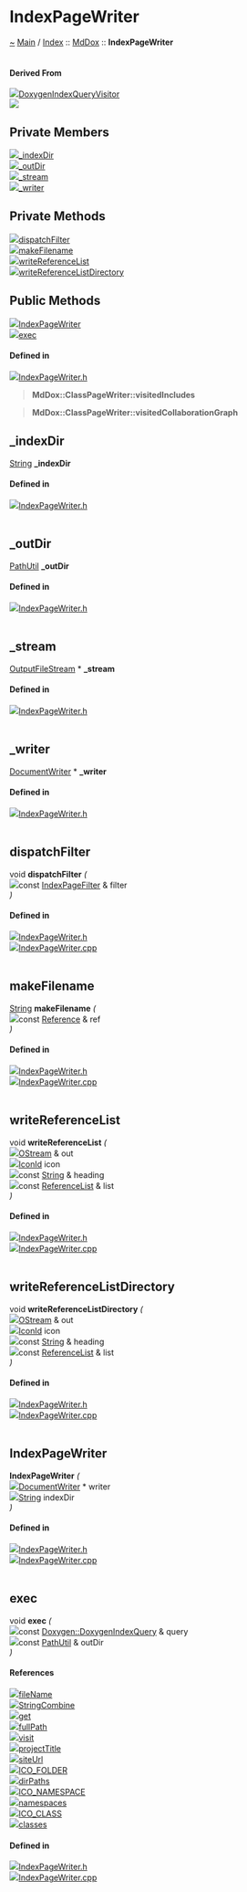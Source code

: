 <a id="indexpagewriter"></a>
<h1>IndexPageWriter</h1>
<a id="classMdDox_1_1IndexPageWriter"></a>
<a href="https://github.com/CharlesCarley/MdDox">~</a>
<a href="indexpage.md#main">Main</a>
<span class="inline-text">/</span>
<a href="index.md#index">Index</a>
<span class="inline-text">::</span>
<a href="namespaceMdDox.md#mddox">MdDox</a>
<span class="inline-text">::</span>
<span class="bold-text"><b>IndexPageWriter</b></span>
<br/>
<br/>
<a id="derived-from"></a>
<h4>Derived From</h4>
<span class="icon-list-item"><a href="classMdDox_1_1Doxygen_1_1Visitors_1_1DoxygenIndexQueryVisitor.md#doxygenindexqueryvisitor" class="icon-list-item"><img src="../images/class.svg" class="icon-list-item"/><span class="icon-list-item">DoxygenIndexQueryVisitor</span>
</a>
</span>
<br/>
<img src="../images/dot/internal-diagram-106.dot.svg"/><br/>
<a id="private-members"></a>
<h2>Private Members</h2>
<span class="icon-list-item"><a href="#_indexdir" class="icon-list-item"><img src="../images/class.svg" class="icon-list-item"/><span class="icon-list-item">_indexDir</span>
</a>
</span>
<br/>
<span class="icon-list-item"><a href="#_outdir" class="icon-list-item"><img src="../images/class.svg" class="icon-list-item"/><span class="icon-list-item">_outDir</span>
</a>
</span>
<br/>
<span class="icon-list-item"><a href="#_stream" class="icon-list-item"><img src="../images/class.svg" class="icon-list-item"/><span class="icon-list-item">_stream</span>
</a>
</span>
<br/>
<span class="icon-list-item"><a href="#_writer" class="icon-list-item"><img src="../images/class.svg" class="icon-list-item"/><span class="icon-list-item">_writer</span>
</a>
</span>
<br/>
<a id="private-methods"></a>
<h2>Private Methods</h2>
<span class="icon-list-item"><a href="#dispatchfilter" class="icon-list-item"><img src="../images/class.svg" class="icon-list-item"/><span class="icon-list-item">dispatchFilter</span>
</a>
</span>
<br/>
<span class="icon-list-item"><a href="#makefilename" class="icon-list-item"><img src="../images/class.svg" class="icon-list-item"/><span class="icon-list-item">makeFilename</span>
</a>
</span>
<br/>
<span class="icon-list-item"><a href="#writereferencelist" class="icon-list-item"><img src="../images/class.svg" class="icon-list-item"/><span class="icon-list-item">writeReferenceList</span>
</a>
</span>
<br/>
<span class="icon-list-item"><a href="#writereferencelistdirectory" class="icon-list-item"><img src="../images/class.svg" class="icon-list-item"/><span class="icon-list-item">writeReferenceListDirectory</span>
</a>
</span>
<br/>
<a id="public-methods"></a>
<h2>Public Methods</h2>
<span class="icon-list-item"><a href="#indexpagewriter" class="icon-list-item"><img src="../images/class.svg" class="icon-list-item"/><span class="icon-list-item">IndexPageWriter</span>
</a>
</span>
<br/>
<span class="icon-list-item"><a href="#exec" class="icon-list-item"><img src="../images/class.svg" class="icon-list-item"/><span class="icon-list-item">exec</span>
</a>
</span>
<br/>
<a id="defined-in"></a>
<h4>Defined in</h4>
<span class="icon-list-item"><a href="https://github.com/CharlesCarley/MdDox/blob/master//Source/MdDoxTree/IndexPageWriter.h#L35" class="icon-list-item"><img src="../images/file.svg" class="icon-list-item"/><span class="icon-list-item">IndexPageWriter.h</span>
</a>
</span>
<br/>
<blockquote>
<span class="bold-text"><b>MdDox::ClassPageWriter::visitedIncludes</b></span>
</blockquote>
<blockquote>
<span class="bold-text"><b>MdDox::ClassPageWriter::visitedCollaborationGraph</b></span>
</blockquote>
<a id="_indexdir"></a>
<h2>_indexDir</h2>
<a href="namespaceMdDox.md#string">String</a>
<span class="bold-text"><b>_indexDir</b></span>
<br/>
<a id="defined-in"></a>
<h4>Defined in</h4>
<span class="icon-list-item"><a href="https://github.com/CharlesCarley/MdDox/blob/master//Source/MdDoxTree/IndexPageWriter.h#L39" class="icon-list-item"><img src="../images/file.svg" class="icon-list-item"/><span class="icon-list-item">IndexPageWriter.h</span>
</a>
</span>
<br/>
<br/>
<a id="_outdir"></a>
<h2>_outDir</h2>
<a href="classMdDox_1_1PathUtil.md#pathutil">PathUtil</a>
<span class="bold-text"><b>_outDir</b></span>
<br/>
<a id="defined-in"></a>
<h4>Defined in</h4>
<span class="icon-list-item"><a href="https://github.com/CharlesCarley/MdDox/blob/master//Source/MdDoxTree/IndexPageWriter.h#L40" class="icon-list-item"><img src="../images/file.svg" class="icon-list-item"/><span class="icon-list-item">IndexPageWriter.h</span>
</a>
</span>
<br/>
<br/>
<a id="_stream"></a>
<h2>_stream</h2>
<a href="namespaceMdDox.md#outputfilestream">OutputFileStream</a>
<span class="inline-text"> *</span>
<span class="bold-text"><b>_stream</b></span>
<br/>
<a id="defined-in"></a>
<h4>Defined in</h4>
<span class="icon-list-item"><a href="https://github.com/CharlesCarley/MdDox/blob/master//Source/MdDoxTree/IndexPageWriter.h#L37" class="icon-list-item"><img src="../images/file.svg" class="icon-list-item"/><span class="icon-list-item">IndexPageWriter.h</span>
</a>
</span>
<br/>
<br/>
<a id="_writer"></a>
<h2>_writer</h2>
<a href="classMdDox_1_1DocumentWriter.md#documentwriter">DocumentWriter</a>
<span class="inline-text"> *</span>
<span class="bold-text"><b>_writer</b></span>
<br/>
<a id="defined-in"></a>
<h4>Defined in</h4>
<span class="icon-list-item"><a href="https://github.com/CharlesCarley/MdDox/blob/master//Source/MdDoxTree/IndexPageWriter.h#L38" class="icon-list-item"><img src="../images/file.svg" class="icon-list-item"/><span class="icon-list-item">IndexPageWriter.h</span>
</a>
</span>
<br/>
<br/>
<a id="dispatchfilter"></a>
<h2>dispatchFilter</h2>
<span class="inline-text">void</span>
<span class="bold-text"><b>dispatchFilter</b></span>
<span class="italic-text"><i>(</i></span>
<div class="paragraph">
<span class="paragraph"><img src="../images/horSpace24px.svg"/><span class="inline-text">const </span>
<a href="classMdDox_1_1IndexPageFilter.md#indexpagefilter">IndexPageFilter</a>
<span class="inline-text"> &amp;</span>
<span class="inline-text">filter</span>
</span>
</div>
<span class="italic-text"><i>)</i></span>
<a id="defined-in"></a>
<h4>Defined in</h4>
<span class="icon-list-item"><a href="https://github.com/CharlesCarley/MdDox/blob/master//Source/MdDoxTree/IndexPageWriter.h#L42" class="icon-list-item"><img src="../images/file.svg" class="icon-list-item"/><span class="icon-list-item">IndexPageWriter.h</span>
</a>
</span>
<br/>
<span class="icon-list-item"><a href="https://github.com/CharlesCarley/MdDox/blob/master//Source/MdDoxTree/IndexPageWriter.cpp#L138" class="icon-list-item"><img src="../images/file.svg" class="icon-list-item"/><span class="icon-list-item">IndexPageWriter.cpp</span>
</a>
</span>
<br/>
<br/>
<a id="makefilename"></a>
<h2>makeFilename</h2>
<a href="namespaceMdDox.md#string">String</a>
<span class="bold-text"><b>makeFilename</b></span>
<span class="italic-text"><i>(</i></span>
<div class="paragraph">
<span class="paragraph"><img src="../images/horSpace24px.svg"/><span class="inline-text">const </span>
<a href="classMdDox_1_1Reference.md#reference">Reference</a>
<span class="inline-text"> &amp;</span>
<span class="inline-text">ref</span>
</span>
</div>
<span class="italic-text"><i>)</i></span>
<a id="defined-in"></a>
<h4>Defined in</h4>
<span class="icon-list-item"><a href="https://github.com/CharlesCarley/MdDox/blob/master//Source/MdDoxTree/IndexPageWriter.h#L44" class="icon-list-item"><img src="../images/file.svg" class="icon-list-item"/><span class="icon-list-item">IndexPageWriter.h</span>
</a>
</span>
<br/>
<span class="icon-list-item"><a href="https://github.com/CharlesCarley/MdDox/blob/master//Source/MdDoxTree/IndexPageWriter.cpp#L150" class="icon-list-item"><img src="../images/file.svg" class="icon-list-item"/><span class="icon-list-item">IndexPageWriter.cpp</span>
</a>
</span>
<br/>
<br/>
<a id="writereferencelist"></a>
<h2>writeReferenceList</h2>
<span class="inline-text">void</span>
<span class="bold-text"><b>writeReferenceList</b></span>
<span class="italic-text"><i>(</i></span>
<div class="paragraph">
<span class="paragraph"><img src="../images/horSpace24px.svg"/><a href="namespaceMdDox.md#ostream">OStream</a>
<span class="inline-text"> &amp;</span>
<span class="inline-text">out</span>
</span>
</div>
<div class="paragraph">
<span class="paragraph"><img src="../images/horSpace24px.svg"/><a href="namespaceMdDox.md#iconid">IconId</a>
<span class="inline-text">icon</span>
</span>
</div>
<div class="paragraph">
<span class="paragraph"><img src="../images/horSpace24px.svg"/><span class="inline-text">const </span>
<a href="namespaceMdDox.md#string">String</a>
<span class="inline-text"> &amp;</span>
<span class="inline-text">heading</span>
</span>
</div>
<div class="paragraph">
<span class="paragraph"><img src="../images/horSpace24px.svg"/><span class="inline-text">const </span>
<a href="namespaceMdDox.md#referencelist">ReferenceList</a>
<span class="inline-text"> &amp;</span>
<span class="inline-text">list</span>
</span>
</div>
<span class="italic-text"><i>)</i></span>
<a id="defined-in"></a>
<h4>Defined in</h4>
<span class="icon-list-item"><a href="https://github.com/CharlesCarley/MdDox/blob/master//Source/MdDoxTree/IndexPageWriter.h#L46" class="icon-list-item"><img src="../images/file.svg" class="icon-list-item"/><span class="icon-list-item">IndexPageWriter.h</span>
</a>
</span>
<br/>
<span class="icon-list-item"><a href="https://github.com/CharlesCarley/MdDox/blob/master//Source/MdDoxTree/IndexPageWriter.cpp#L157" class="icon-list-item"><img src="../images/file.svg" class="icon-list-item"/><span class="icon-list-item">IndexPageWriter.cpp</span>
</a>
</span>
<br/>
<br/>
<a id="writereferencelistdirectory"></a>
<h2>writeReferenceListDirectory</h2>
<span class="inline-text">void</span>
<span class="bold-text"><b>writeReferenceListDirectory</b></span>
<span class="italic-text"><i>(</i></span>
<div class="paragraph">
<span class="paragraph"><img src="../images/horSpace24px.svg"/><a href="namespaceMdDox.md#ostream">OStream</a>
<span class="inline-text"> &amp;</span>
<span class="inline-text">out</span>
</span>
</div>
<div class="paragraph">
<span class="paragraph"><img src="../images/horSpace24px.svg"/><a href="namespaceMdDox.md#iconid">IconId</a>
<span class="inline-text">icon</span>
</span>
</div>
<div class="paragraph">
<span class="paragraph"><img src="../images/horSpace24px.svg"/><span class="inline-text">const </span>
<a href="namespaceMdDox.md#string">String</a>
<span class="inline-text"> &amp;</span>
<span class="inline-text">heading</span>
</span>
</div>
<div class="paragraph">
<span class="paragraph"><img src="../images/horSpace24px.svg"/><span class="inline-text">const </span>
<a href="namespaceMdDox.md#referencelist">ReferenceList</a>
<span class="inline-text"> &amp;</span>
<span class="inline-text">list</span>
</span>
</div>
<span class="italic-text"><i>)</i></span>
<a id="defined-in"></a>
<h4>Defined in</h4>
<span class="icon-list-item"><a href="https://github.com/CharlesCarley/MdDox/blob/master//Source/MdDoxTree/IndexPageWriter.h#L47" class="icon-list-item"><img src="../images/file.svg" class="icon-list-item"/><span class="icon-list-item">IndexPageWriter.h</span>
</a>
</span>
<br/>
<span class="icon-list-item"><a href="https://github.com/CharlesCarley/MdDox/blob/master//Source/MdDoxTree/IndexPageWriter.cpp#L171" class="icon-list-item"><img src="../images/file.svg" class="icon-list-item"/><span class="icon-list-item">IndexPageWriter.cpp</span>
</a>
</span>
<br/>
<br/>
<a id="indexpagewriter"></a>
<h2>IndexPageWriter</h2>
<span class="bold-text"><b>IndexPageWriter</b></span>
<span class="italic-text"><i>(</i></span>
<div class="paragraph">
<span class="paragraph"><img src="../images/horSpace24px.svg"/><a href="classMdDox_1_1DocumentWriter.md#documentwriter">DocumentWriter</a>
<span class="inline-text"> *</span>
<span class="inline-text">writer</span>
</span>
</div>
<div class="paragraph">
<span class="paragraph"><img src="../images/horSpace24px.svg"/><a href="namespaceMdDox.md#string">String</a>
<span class="inline-text">indexDir</span>
</span>
</div>
<span class="italic-text"><i>)</i></span>
<a id="defined-in"></a>
<h4>Defined in</h4>
<span class="icon-list-item"><a href="https://github.com/CharlesCarley/MdDox/blob/master//Source/MdDoxTree/IndexPageWriter.h#L50" class="icon-list-item"><img src="../images/file.svg" class="icon-list-item"/><span class="icon-list-item">IndexPageWriter.h</span>
</a>
</span>
<br/>
<span class="icon-list-item"><a href="https://github.com/CharlesCarley/MdDox/blob/master//Source/MdDoxTree/IndexPageWriter.cpp#L110" class="icon-list-item"><img src="../images/file.svg" class="icon-list-item"/><span class="icon-list-item">IndexPageWriter.cpp</span>
</a>
</span>
<br/>
<br/>
<a id="exec"></a>
<h2>exec</h2>
<span class="inline-text">void</span>
<span class="bold-text"><b>exec</b></span>
<span class="italic-text"><i>(</i></span>
<div class="paragraph">
<span class="paragraph"><img src="../images/horSpace24px.svg"/><span class="inline-text">const </span>
<a href="classMdDox_1_1Doxygen_1_1DoxygenIndexQuery.md#doxygendoxygenindexquery">Doxygen::DoxygenIndexQuery</a>
<span class="inline-text"> &amp;</span>
<span class="inline-text">query</span>
</span>
</div>
<div class="paragraph">
<span class="paragraph"><img src="../images/horSpace24px.svg"/><span class="inline-text">const </span>
<a href="classMdDox_1_1PathUtil.md#pathutil">PathUtil</a>
<span class="inline-text"> &amp;</span>
<span class="inline-text">outDir</span>
</span>
</div>
<span class="italic-text"><i>)</i></span>
<a id="references"></a>
<h4>References</h4>
<span class="icon-list-item"><a href="classMdDox_1_1PathUtil.md#filename" class="icon-list-item"><img src="../images/class.svg" class="icon-list-item"/><span class="icon-list-item">fileName</span>
</a>
</span>
<br/>
<span class="icon-list-item"><a href="namespaceMdDox.md#stringcombine" class="icon-list-item"><img src="../images/class.svg" class="icon-list-item"/><span class="icon-list-item">StringCombine</span>
</a>
</span>
<br/>
<span class="icon-list-item"><a href="classMdDox_1_1SiteBuilder.md#get" class="icon-list-item"><img src="../images/class.svg" class="icon-list-item"/><span class="icon-list-item">get</span>
</a>
</span>
<br/>
<span class="icon-list-item"><a href="classMdDox_1_1PathUtil.md#fullpath" class="icon-list-item"><img src="../images/class.svg" class="icon-list-item"/><span class="icon-list-item">fullPath</span>
</a>
</span>
<br/>
<span class="icon-list-item"><a href="classMdDox_1_1Doxygen_1_1DoxygenIndexQuery.md#visit" class="icon-list-item"><img src="../images/class.svg" class="icon-list-item"/><span class="icon-list-item">visit</span>
</a>
</span>
<br/>
<span class="icon-list-item"><a href="classMdDox_1_1SiteBuilder.md#projecttitle" class="icon-list-item"><img src="../images/class.svg" class="icon-list-item"/><span class="icon-list-item">projectTitle</span>
</a>
</span>
<br/>
<span class="icon-list-item"><a href="classMdDox_1_1SiteBuilder.md#siteurl" class="icon-list-item"><img src="../images/class.svg" class="icon-list-item"/><span class="icon-list-item">siteUrl</span>
</a>
</span>
<br/>
<span class="icon-list-item"><a href="namespaceMdDox.md#ico_folder" class="icon-list-item"><img src="../images/class.svg" class="icon-list-item"/><span class="icon-list-item">ICO_FOLDER</span>
</a>
</span>
<br/>
<span class="icon-list-item"><a href="classMdDox_1_1IndexPageFilter.md#dirpaths" class="icon-list-item"><img src="../images/class.svg" class="icon-list-item"/><span class="icon-list-item">dirPaths</span>
</a>
</span>
<br/>
<span class="icon-list-item"><a href="namespaceMdDox.md#ico_namespace" class="icon-list-item"><img src="../images/class.svg" class="icon-list-item"/><span class="icon-list-item">ICO_NAMESPACE</span>
</a>
</span>
<br/>
<span class="icon-list-item"><a href="classMdDox_1_1IndexPageFilter.md#namespaces" class="icon-list-item"><img src="../images/class.svg" class="icon-list-item"/><span class="icon-list-item">namespaces</span>
</a>
</span>
<br/>
<span class="icon-list-item"><a href="namespaceMdDox.md#ico_class" class="icon-list-item"><img src="../images/class.svg" class="icon-list-item"/><span class="icon-list-item">ICO_CLASS</span>
</a>
</span>
<br/>
<span class="icon-list-item"><a href="classMdDox_1_1IndexPageFilter.md#classes" class="icon-list-item"><img src="../images/class.svg" class="icon-list-item"/><span class="icon-list-item">classes</span>
</a>
</span>
<br/>
<a id="defined-in"></a>
<h4>Defined in</h4>
<span class="icon-list-item"><a href="https://github.com/CharlesCarley/MdDox/blob/master//Source/MdDoxTree/IndexPageWriter.h#L52" class="icon-list-item"><img src="../images/file.svg" class="icon-list-item"/><span class="icon-list-item">IndexPageWriter.h</span>
</a>
</span>
<br/>
<span class="icon-list-item"><a href="https://github.com/CharlesCarley/MdDox/blob/master//Source/MdDoxTree/IndexPageWriter.cpp#L190" class="icon-list-item"><img src="../images/file.svg" class="icon-list-item"/><span class="icon-list-item">IndexPageWriter.cpp</span>
</a>
</span>
<br/>
<br/>
</div>
</div>
</body>
</html>
